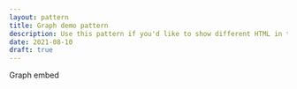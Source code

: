 ```yaml
---
layout: pattern
title: Graph demo pattern
description: Use this pattern if you'd like to show different HTML in the source viewer from what is actually rendered.
date: 2021-08-10
draft: true
---
```


Graph embed
